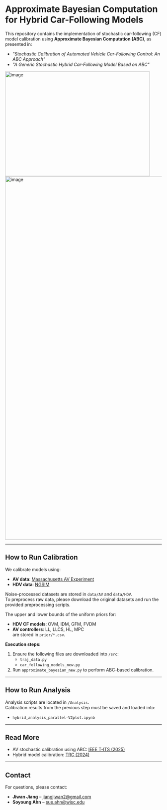 # Approximate Bayesian Computation for Hybrid Car-Following Models

This repository contains the implementation of stochastic car-following (CF) model calibration using **Approximate Bayesian Computation (ABC)**, as presented in:  
- *"Stochastic Calibration of Automated Vehicle Car-Following Control: An ABC Approach"*  
- *"A Generic Stochastic Hybrid Car-Following Model Based on ABC"*  

<img width="465" height="336" alt="image" src="https://github.com/user-attachments/assets/a0a0a3e2-0b62-4bca-8766-802ee0c6ebc7" />  
<img width="890" height="1166" alt="image" src="https://github.com/user-attachments/assets/9aa6c18d-5b1f-4e34-b650-83786e240e47" />  

---

## How to Run Calibration
We calibrate models using:  
- **AV data**: [Massachusetts AV Experiment](https://doi.org/10.1016/j.trb.2021.03.003)  
- **HDV data**: [NGSIM](https://www.fhwa.dot.gov/publications/research/operations/06137/)  

Noise-processed datasets are stored in `data/AV` and `data/HDV`.  
To preprocess raw data, please download the original datasets and run the provided preprocessing scripts.  

The upper and lower bounds of the uniform priors for:  
- **HDV CF models**: OVM, IDM, GFM, FVDM  
- **AV controllers**: LL, LLCS, HL, MPC  
are stored in `prior/*.csv`.  

**Execution steps:**  
1. Ensure the following files are downloaded into `/src`:  
   - `traj_data.py`  
   - `car_following_models_new.py`  
2. Run `approximate_bayesian_new.py` to perform ABC-based calibration.

---

## How to Run Analysis
Analysis scripts are located in `/Analysis`.  
Calibration results from the previous step must be saved and loaded into:  
- `hybrid_analysis_parallel-V2plot.ipynb`

---

## Read More
- AV stochastic calibration using ABC: [IEEE T-ITS (2025)](https://doi.org/10.1109/TITS.2025.3526318)  
- Hybrid model calibration: [TRC (2024)](https://doi.org/10.1016/j.trc.2024.104799)  

---

## Contact
For questions, please contact:  
- **Jiwan Jiang** – jiangjiwan2@gmail.com  
- **Soyoung Ahn** – sue.ahn@wisc.edu  


